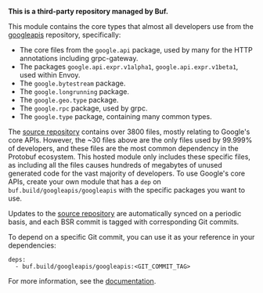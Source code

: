 **This is a third-party repository managed by Buf.**

This module contains the core types that almost all developers use from the
[googleapis](https://github.com/googleapis/googleapis) repository, specifically:

- The core files from the `google.api` package, used by many for the HTTP annotations including
  grpc-gateway.
- The packages `google.api.expr.v1alpha1`, `google.api.expr.v1beta1`, used within Envoy.
- The `google.bytestream` package.
- The `google.longrunning` package.
- The `google.geo.type` package.
- The `google.rpc` package, used by grpc.
- The `google.type` package, containing many common types.

The [source repository](https://github.com/googleapis/googleapis) contains over 3800 files, mostly
relating to Google's core APIs. However, the ~30 files above are the only files used by 99.999% of
developers, and these files are the most common dependency in the Protobuf ecosystem. This hosted
module only includes these specific files, as including all the files causes hundreds of megabytes
of unused generated code for the vast majority of developers. To use Google's core APIs, create your
own module that has a `dep` on `buf.build/googleapis/googleapis` with the specific packages you want
to use.

Updates to the [source repository](https://github.com/googleapis/googleapis) are automatically
synced on a periodic basis, and each BSR commit is tagged with corresponding Git commits.

To depend on a specific Git commit, you can use it as your reference in your dependencies:

```
deps:
  - buf.build/googleapis/googleapis:<GIT_COMMIT_TAG>
```

For more information, see the [documentation](https://docs.buf.build/bsr/overview).
